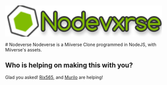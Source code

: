 <p align="center">
  <img width="587" height="101" src="https://raw.githubusercontent.com/rgbDylan/nodeverse/main/assets/img/menu-logo.png">
</p>
# Nodeverse
Nodeverse is a Miiverse Clone programmed in NodeJS, with Miiverse's assets.

## Who is helping on making this with you?
Glad you asked! <a href="https://github.com/Rix565">Rix565</a>, and <a href="https://github.com/Murilo2">Murilo</a> are helping!
